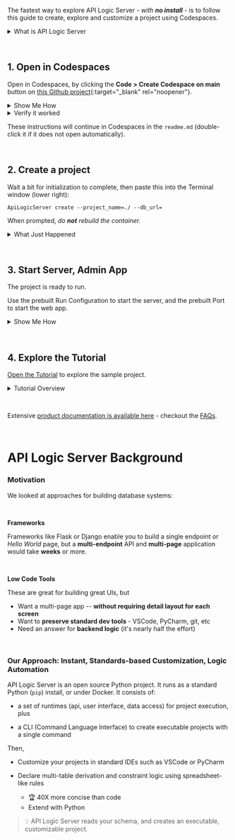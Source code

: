 The fastest way to explore API Logic Server - *with __no install__* - is to follow this guide to create, explore and customize a project using Codespaces.

<details markdown>

<summary>What is API Logic Server</summary>

API Logic Server creates __customizable database web app projects:__

* __Creation is Instant:__ create _executable_ projects from your database, with a _single_ command

* __Projects are Highly Functional,__ providing:

    * __API:__ an endpoint for each table, with filtering, sorting, pagination and related data access

    * __Admin UI:__ multi-page / multi-table apps, with page navigations, automatic joins and declarative hide/show

* __Projects are Customizable, using _your IDE_:__ such as VSCode, PyCharm, etc, for familiar edit/debug services

* __Business Logic Automation:__ using unique spreadsheet-like rules, extensible with Python :trophy:

Follow the steps below to be up and running in about a minute - no install, no configuration.  You can run the created project to explore its functionality, and how to customize it in VSCode.

&nbsp;

<details markdown>

<summary>Why Does It Matter: Faster, Simpler, Modern Architecture</summary>

<details markdown>

<summary>Frameworks are too slow, Low Code is not dev-friendly</summary>

We looked at approaches for building database systems:   

* __Frameworks:__ Frameworks like Flask or Django enable you to build a single endpoint or _Hello World_ page, but a __multi-endpoint__ API and __multi-page__ application would take __weeks__ or more.

* __Low Code Tools:__ these are great for building great UIs, but

    * Want a multi-page app, _instantly_ -- __no layout required each screen__
    * Want to __preserve standard dev tools__ (VSCode, PyCharm, git, etc) - propietary IDEs are not dev-friendly

And neither provides an answer for __backend business logic__ (it's nearly half the effort).

</details>

<details markdown>

<summary>API Logic Server - dev-friendly low-code automation</summary>


API Logic Server is a low-code, developer-friendly approach that leverages automation to dramatically improve web app development:

* Automation makes it __faster:__ _moments_, instead of weeks or months.  Unblock UI Dev, and engage business users - _early_ - to reduce misunderstandings.  _Customize_ with __standard IDEs.__

* Automation makes it __simpler:__ this reduces the risk of architectural errors, e.g., APIs without pagination.

* Automation ensures a __modern software architecture:__ _container-ready_, _API-based_, with _shared logic_ over UIs and APIs (no more logic in UI controllers), in maintainable _models_.

</details>

</details>

</details>



&nbsp;

## 1. Open in Codespaces

Open  in Codespaces, by clicking the **Code > Create Codespace on main** button on [this Github project](https://github.com/ApiLogicServer/ApiLogicProject){:target="_blank" rel="noopener"}.

<details markdown>

<summary>Show Me How</summary>

<figure><img src="https://github.com/valhuber/apilogicserver/wiki/images/git-codespaces/open-on-codespaces.jpg?raw=true"></figure> 

&nbsp;

__1. Use your GitHub account__ - no additional sign-up required

__2. Load the working_software_now project from GitHub__

To access this GitHub project with Codespaces

1. __Open [this page](https://github.com/ApiLogicServer/working_software_now){:target="_blank" rel="noopener"}  _in a new window___, and 
2. Click __Open > Codespaces__ as shown above
3. You will see an empty project.


<details markdown>

&nbsp;


<summary>What Is Happening</summary>

You will now see the template project - open in VSCode, _in the Browser._  But that's just what you _see..._

Behind the scenes, Codespaces has requisitioned a cloud machine, and loaded the template - with a _complete development environment_ - Python, your dependencies, git, etc.  

You are attached to this machine in your Browser, running VSCode.

These instructions are now visible in VS Code, to minimize window switching.


> :trophy: Pretty remarkable.

</details>

</details>

<details markdown>

<summary>Verify it worked</summary>

VSCode will open in your Browser, and the project will perform various initialization tasks.  After about 1 minute, verify as follows:

1. Port is created
2. Port made public
3. `readme` opened, showing next step

<figure><img src="https://github.com/valhuber/apilogicserver/wiki/images/git-codespaces/verify-codespaces.png?raw=true"></figure>

</details>

These instructions will continue in Codespaces in the `readme.md` (double-click it if it does not open automatically).

&nbsp;

## 2. Create a project

Wait a bit for initialization to complete, then paste this into the Terminal window (lower right):

```
ApiLogicServer create --project_name=./ --db_url=
```

When prompted, _do **not** rebuild the container._

<details markdown>

<summary>What Just Happened</summary>

This is **not** a coded application.

The system examined your database (here, the default), and __created an _executable project:___

* __API__ - an endpoint for each table, with full CRUD services, filtering, sorting, pagination and related data access

* __Admin UI__ - multi-page / multi-table apps, with page navigations and automatic joins

__Projects are Customizable, using _your IDE_:__ the Project Explorer shows the project structure.  Use the code editor to customize your project, and the debugger to debug it.

__Business Logic is Automated:__ use unique spreadsheet-like rules to declare multi-table derivations and constraints - 40X more concise than code.  Extend logic with Python.

<details markdown>

<summary>Using your own database</summary>

In this case, we used a default Customers/Orders database.  To use your own database, provide the `db_url` [like this](../Database-Connectivity/).

</details>
</details>

&nbsp;

## 3. Start Server, Admin App

The project is ready to run.

Use the prebuilt Run Configuration to start the server, and the prebuilt Port to start the web app.

<details markdown>

<summary>Show Me How</summary>

As shown below:

1. Use the default __Run Configuration__ to start the server, and 

2. Click __Ports > Globe__ to start the web app. 

<figure><img src="https://github.com/valhuber/apilogicserver/wiki/images/git-codespaces/create-port-launch-simple.jpg?raw=true"></figure>

</details>

&nbsp;

## 4. Explore the Tutorial

[Open the Tutorial](Tutorial.md) to explore the sample project.

<details markdown>

<summary>Tutorial Overview</summary>

The Tutorial will enable you to explore 2 key aspects:

* __Initial Automation__ - API and UI creation are automated from the data model. So, later, you'd see this level of automation for your own databases.

* __Customization and Debugging__ - this sample also includes customizations for extending the API and declaring logic, and how to use VSCode to debug these.  The Tutorial will clearly identify such pre-built customizations.

</details>

&nbsp;

Extensive [product documentation is available here](https://valhuber.github.io/ApiLogicServer/) - checkout the [FAQs](https://valhuber.github.io/ApiLogicServer/FAQ-Frameworks/).

&nbsp;

# API Logic Server Background

### Motivation

We looked at approaches for building database systems:  

<br/>

__Frameworks__

Frameworks like Flask or Django enable you to build a single endpoint or _Hello World_ page, but a __multi-endpoint__ API and __multi-page__ application would take __weeks__ or more.

<br/>

__Low Code Tools__

These are great for building great UIs, but

* Want a multi-page app -- __without requiring detail layout for each screen__
* Want to __preserve standard dev tools__ - VSCode, PyCharm, git, etc
* Need an answer for __backend logic__ (it's nearly half the effort)

&nbsp;

### Our Approach: Instant, Standards-based Customization, Logic Automation

API Logic Server is an open source Python project.  It runs as a standard Python (`pip`) install, or under Docker. It consists of:

* a set of runtimes (api, user interface, data access) for project execution, plus 

* a CLI (Command Language Interface) to create executable projects with a single command

Then,

* Customize your projects in standard IDEs such as VSCode or PyCharm

* Declare multi-table derivation and constraint logic using spreadsheet-like rules

    * :trophy: 40X more concise than code
    * Extend with Python


> :bulb: API Logic Server reads your schema, and creates an executable, customizable project.

&nbsp;

